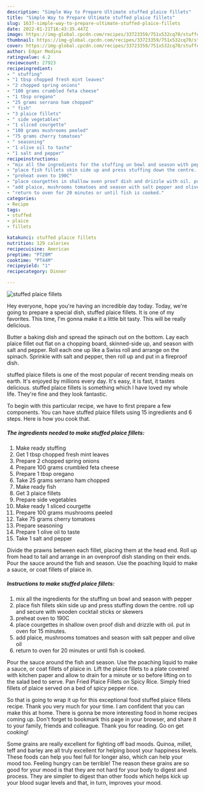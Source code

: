 ```yaml
---
description: "Simple Way to Prepare Ultimate stuffed plaice fillets"
title: "Simple Way to Prepare Ultimate stuffed plaice fillets"
slug: 1637-simple-way-to-prepare-ultimate-stuffed-plaice-fillets
date: 2022-01-21T16:43:35.447Z
image: https://img-global.cpcdn.com/recipes/33723359/751x532cq70/stuffed-plaice-fillets-recipe-main-photo.jpg
thumbnail: https://img-global.cpcdn.com/recipes/33723359/751x532cq70/stuffed-plaice-fillets-recipe-main-photo.jpg
cover: https://img-global.cpcdn.com/recipes/33723359/751x532cq70/stuffed-plaice-fillets-recipe-main-photo.jpg
author: Edgar Medina
ratingvalue: 4.2
reviewcount: 27923
recipeingredient:
- " stuffing"
- "1 tbsp chopped fresh mint leaves"
- "2 chopped spring onions"
- "100 grams crumbled feta cheese"
- "1 tbsp oregano"
- "25 grams serrano ham chopped"
- " fish"
- "3 plaice fillets"
- " side vegetables"
- "1 sliced courgette"
- "100 grams mushrooms peeled"
- "75 grams cherry tomatoes"
- " seasoning"
- "1 olive oil to taste"
- "1 salt and pepper"
recipeinstructions:
- "mix all the ingredients for the stuffing un bowl and season with pepper"
- "place fish fillets skin side up and press stuffing down the centre. roll up and secure with wooden cocktail sticks or skewers"
- "preheat oven to 190C"
- "place courgettes in shallow oven proof dish and drizzle with oil. put in oven for 15 minutes."
- "add plaice, mushrooms tomatoes and season with salt pepper and olive oil"
- "return to oven for 20 minutes or until fish is cooked."
categories:
- Recipe
tags:
- stuffed
- plaice
- fillets

katakunci: stuffed plaice fillets 
nutrition: 129 calories
recipecuisine: American
preptime: "PT20M"
cooktime: "PT44M"
recipeyield: "1"
recipecategory: Dinner

---
```



![stuffed plaice fillets](https://img-global.cpcdn.com/recipes/33723359/751x532cq70/stuffed-plaice-fillets-recipe-main-photo.jpg)

Hey everyone, hope you're having an incredible day today. Today, we're going to prepare a special dish, stuffed plaice fillets. It is one of my favorites. This time, I'm gonna make it a little bit tasty. This will be really delicious.

Butter a baking dish and spread the spinach out on the bottom. Lay each plaice fillet out flat on a chopping board, skinned-side up, and season with salt and pepper. Roll each one up like a Swiss roll and arrange on the spinach. Sprinkle with salt and pepper, then roll up and put in a fireproof dish.

stuffed plaice fillets is one of the most popular of recent trending meals on earth. It's enjoyed by millions every day. It's easy, it is fast, it tastes delicious. stuffed plaice fillets is something which I have loved my whole life. They're fine and they look fantastic.


To begin with this particular recipe, we have to first prepare a few components. You can have stuffed plaice fillets using 15 ingredients and 6 steps. Here is how you cook that.

<!--inarticleads1-->

##### The ingredients needed to make stuffed plaice fillets:

1. Make ready  stuffing
1. Get 1 tbsp chopped fresh mint leaves
1. Prepare 2 chopped spring onions
1. Prepare 100 grams crumbled feta cheese
1. Prepare 1 tbsp oregano
1. Take 25 grams serrano ham chopped
1. Make ready  fish
1. Get 3 plaice fillets
1. Prepare  side vegetables
1. Make ready 1 sliced courgette
1. Prepare 100 grams mushrooms peeled
1. Take 75 grams cherry tomatoes
1. Prepare  seasoning
1. Prepare 1 olive oil to taste
1. Take 1 salt and pepper


Divide the prawns between each fillet, placing them at the head end. Roll up from head to tail and arrange in an ovenproof dish standing on their ends. Pour the sauce around the fish and season. Use the poaching liquid to make a sauce, or coat fillets of plaice in. 

<!--inarticleads2-->

##### Instructions to make stuffed plaice fillets:

1. mix all the ingredients for the stuffing un bowl and season with pepper
1. place fish fillets skin side up and press stuffing down the centre. roll up and secure with wooden cocktail sticks or skewers
1. preheat oven to 190C
1. place courgettes in shallow oven proof dish and drizzle with oil. put in oven for 15 minutes.
1. add plaice, mushrooms tomatoes and season with salt pepper and olive oil
1. return to oven for 20 minutes or until fish is cooked.


Pour the sauce around the fish and season. Use the poaching liquid to make a sauce, or coat fillets of plaice in. Lift the plaice fillets to a plate covered with kitchen paper and allow to drain for a minute or so before lifting on to the salad bed to serve. Pan Fried Plaice Fillets on Spicy Rice. Simply fried fillets of plaice served on a bed of spicy pepper rice. 

So that is going to wrap it up for this exceptional food stuffed plaice fillets recipe. Thank you very much for your time. I am confident that you can make this at home. There is gonna be more interesting food in home recipes coming up. Don't forget to bookmark this page in your browser, and share it to your family, friends and colleague. Thank you for reading. Go on get cooking!

Some grains are really excellent for fighting off bad moods. Quinoa, millet, teff and barley are all truly excellent for helping boost your happiness levels. These foods can help you feel full for longer also, which can help your mood too. Feeling hungry can be terrible! The reason these grains are so good for your mood is that they are not hard for your body to digest and process. They are simpler to digest than other foods which helps kick up your blood sugar levels and that, in turn, improves your mood.
